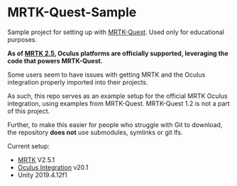 # MRTK-Quest-Sample

Sample project for setting up with [MRTK-Quest](https://github.com/provencher/MRTK-Quest). Used only for educational purposes.

**As of [MRTK 2.5](https://microsoft.github.io/MixedRealityToolkit-Unity/version/releases/2.5.0/Documentation/ReleaseNotes.html), Oculus platforms are officially supported, leveraging the code that powers MRTK-Quest.**

Some users seem to have issues with getting MRTK and the Oculus integration properly imported into their projects.

As such, this repo serves as an example setup for the official MRTK Oculus integration, using examples from MRTK-Quest. MRTK-Quest 1.2 is not a part of this project.

Further, to make this easier for people who struggle with Git to download, the repository **does not** use submodules, symlinks or git lfs.

Current setup:
- [MRTK](https://github.com/microsoft/MixedRealityToolkit-Unity) V2.5.1
- [Oculus Integration](https://assetstore.unity.com/packages/tools/integration/oculus-integration-82022) v20.1
- Unity 2019.4.12f1
